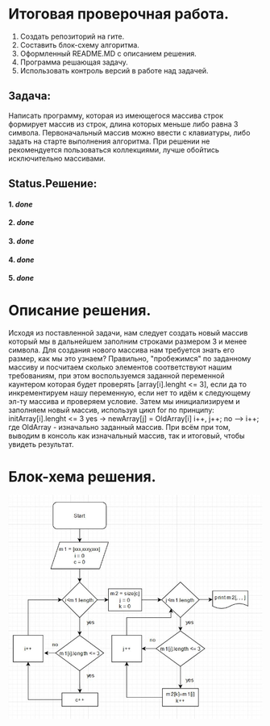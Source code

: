 # Итоговая проверочная работа.

1. Создать репозиторий на гите.
2. Составить блок-схему алгоритма.
3. Оформленный README.MD с описанием решения.
4. Программа решающая задачу.
5. Использовать контроль версий в работе над задачей.

## Задача: 
Написать программу, которая из имеющегося массива строк формирует массив из строк, длина которых меньше либо равна 3 символа. Первоначальный массив можно ввести с клавиатуры, либо задать на старте выполнения алгоритма. При решении не рекомендуется пользоваться коллекциями, лучше обойтись исключительно массивами.

## Status.Решение:
#### 1. ***done***
#### 2. ***done***
#### 3. ***done***
#### 4. ***done***
#### 5. ***done***

# Описание решения.

Исходя из поставленной задачи, нам следует создать новый массив который мы в дальнейшем заполним строками размером 3 и менее символа.
Для создания нового массива нам требуется знать его размер, как мы это узнаем?
Правильно, "пробежимся" по заданному массиву и посчитаем сколько элементов соответствуют нашим требованиям, при этом воспользуемся заданной переменной каунтером которая будет проверять [array[i].lenght <= 3], если да то инкрементируем нашу переменную, если нет то идём к следующему эл-ту массива и проверяем условие.
Затем мы инициализируем и заполняем новый массив, используя цикл for по принципу: initArray[i].lenght <= 3 yes -> newArray[j] = OldArray[i] i++, j++; no --> i++; где OldArray - изначально заданный массив.
При всём при том, выводим в консоль как изначальный массив, так и итоговый, чтобы увидеть результат.

# Блок-хема решения.
![scheme](https://raw.githubusercontent.com/EvgeniyDoubleD/GB_final_work/main/scheme.JPG)